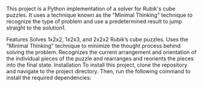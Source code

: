 This project is a Python implementation of a solver for Rubik's cube puzzles. It uses a technique known as the "Minimal Thinking" technique to recognize the type of problem and use a predetermined result to jump straight to the solution1.

Features
Solves 1x2x2, 1x2x3, and 2x2x2 Rubik’s cube puzzles.
Uses the "Minimal Thinking" technique to minimize the thought process behind solving the problem.
Recognizes the current arrangement and orientation of the individual pieces of the puzzle and rearranges and reorients the pieces into the final state.
Installation
To install this project, clone the repository and navigate to the project directory. Then, run the following command to install the required dependencies:
